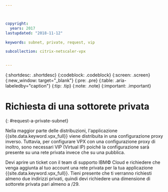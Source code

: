 ```yaml
---



copyright:
  years: 2017
lastupdated: "2018-11-12"

keywords: subnet, private, request, vip

subcollection: citrix-netscaler-vpx


---
```


{:shortdesc: .shortdesc}
{:codeblock: .codeblock}
{:screen: .screen}
{:new_window: target="_blank"}
{:pre: .pre}
{:table: .aria-labeledby="caption"}
{:tip: .tip}
{:note: .note}
{:important: .important}

# Richiesta di una sottorete privata
{: #request-a-private-subnet}

Nella maggior parte delle distribuzioni, l'applicazione {{site.data.keyword.vpx_full}} viene distribuita in una configurazione proxy inverso. Tuttavia, per configurare VPX con una configurazione proxy di inoltro, sono necessari VIP (Virtual IP) poiché la configurazione sarà presente su una rete privata invece che su una pubblica.

Devi aprire un ticket con il team di supporto IBM© Cloud e richiedere che venga aggiunta al tuo account una rete privata per la tua applicazione {{site.data.keyword.vpx_full}}. Tieni presente che ti verranno richiesti almeno due indirizzi privati, quindi devi richiedere una dimensione di sottorete privata pari almeno a /29.  
